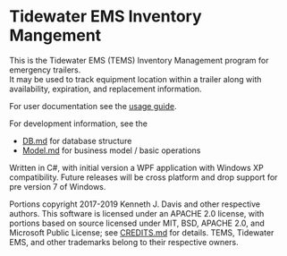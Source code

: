 Tidewater EMS Inventory Mangement
=================================

This is the Tidewater EMS (TEMS) Inventory Management program for emergency trailers.  
It may be used to track equipment location within a trailer along with availability, expiration, and replacement information.

For user documentation see the [usage guide](Usage.md).

For development information, see the
  * [DB.md](DB.md) for database structure
  * [Model.md](Model.md) for business model / basic operations



Written in C#, with initial version a WPF application with Windows XP compatibility.  Future releases will be cross platform and drop support for pre version 7 of Windows. 
 
Portions copyright 2017-2019 Kenneth J. Davis and other respective authors.  This software is licensed under an APACHE 2.0 license, with portions based on source licensed under MIT, BSD, APACHE 2.0, and Microsoft Public License; 
see [CREDITS.md](CREDITS.md) for details. TEMS, Tidewater EMS, and other trademarks belong to their respective owners.
